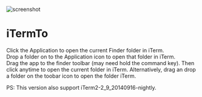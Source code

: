 ![screenshot](https://github.com/rc1/iTermTo/raw/master/screenshot.png)

# iTermTo

Click the Application to open the current Finder folder in iTerm.  
Drop a folder on to the Application icon to open that folder in iTerm.  
Drag the app to the finder toolbar (may need hold the command key). Then click anytime to open the current folder in iTerm. Alternatively, drag an drop a folder on the toobar icon to open the folder iTerm.  

PS: This version also support iTerm2-2_9_20140916-nightly.
